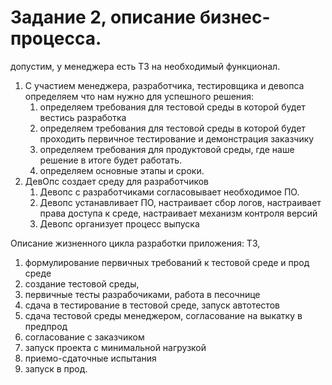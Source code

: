 # Задание 2, описание бизнес-процесса.

допустим, у менеджера есть ТЗ на необходимый функционал.

1. С участием менеджера, разработчика, тестировщика и девопса определяем что нам нужно для успешного решения:
   1. определяем требования для тестовой среды в которой будет вестись разработка 
   2. определяем требования для тестовой среды в которой будет проходить первичное тестирование и демонстрация заказчику 
   3. определяем требования для продуктовой среды, где наше решение в итоге будет работать. 
   4. определяем основные этапы и сроки.
2. ДевОпс создает среду для разработчиков
   1. Девопс с разработчиками согласовывает необходимое ПО.
   2. Девопс устанавливает ПО, настраивает сбор логов, настраивает права доступа к среде, настраивает механизм контроля версий
   3. Девопс организует процесс выпуска



Описание жизненного цикла разработки приложения:
ТЗ,
1. формулирование первичных требований к тестовой среде и прод среде
2. создание тестовой среды,
3. первичные тесты разрабочиками, работа в песочнице
4. сдача в тестирование в тестовой среде, запуск автотестов
5. сдача тестовой среды менеджером, согласование на выкатку в предпрод
6. согласование с заказчиком
7. запуск проекта с минимальной нагрузкой
8. приемо-сдаточные испытания
9. запуск в прод.